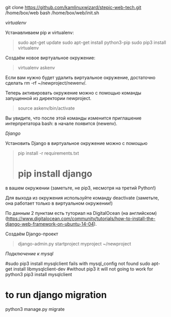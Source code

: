 git clone https://github.com/kamlinuxwizard/stepic-web-tech.git /home/box/web
bash /home/box/web/init.sh

*virtualenv*

Устанавливаем pip и virtualenv:

> sudo apt-get update
> sudo apt-get install python3-pip
> sudo pip3 install virtualenv

Создаём новое виртуальное окружение:

> virtualenv askenv

Если вам нужно будет удалить виртуальное окружение, достаточно сделать rm -rf ~/newproject/newenv/.

Теперь активировать окружение можно с помощью команды запущенной из директории newproject.

> source askenv/bin/activate

Вы увидите, что после этой команды изменится приглашение интерпретатора bash: в начале появится (newenv).

*Django*

Установить Django в виртуальное окружение можно с помощью

> pip install -r requirements.txt
> # pip install django

в вашем окружении (заметьте, не pip3, несмотря на третий Python!)

Для выхода из окружения используйте команду deactivate (заметьте, она работает только в виртуальном окружении!)

По данным 2 пунктам есть туториал на DigitalOcean (на английском) (https://www.digitalocean.com/community/tutorials/how-to-install-the-django-web-framework-on-ubuntu-14-04).

Создаём Django-проект

> django-admin.py startproject myproject ~/newproject

*Подключение к mysql*

#sudo pip3 install mysqlclient fails with mysql_config not found
sudo apt-get install libmysqlclient-dev
#without pip3 it will not going to work for python3
pip3 install mysqlclient

# to run django migration
python3 manage.py migrate
